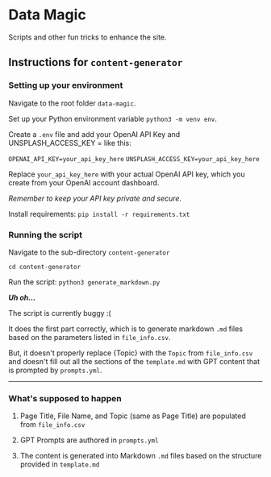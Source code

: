 # Data Magic
Scripts and other fun tricks to enhance the site.

## Instructions for `content-generator`

### Setting up your environment

Navigate to the root folder `data-magic`.

Set up your Python environment variable `python3 -m venv env`.

Create a `.env` file and add your OpenAI API Key and UNSPLASH_ACCESS_KEY = like this:

`OPENAI_API_KEY=your_api_key_here`
`UNSPLASH_ACCESS_KEY=your_api_key_here`

Replace `your_api_key_here` with your actual OpenAI API key, which you create from your OpenAI account dashboard.

_Remember to keep your API key private and secure._

Install requirements: `pip install -r requirements.txt`

### Running the script

Navigate to the sub-directory `content-generator`

`cd content-generator`

Run the script: `python3 generate_markdown.py`

_**Uh oh...**_

The script is currently buggy :(

It does the first part correctly, which is to generate markdown `.md` files based on the parameters listed in `file_info.csv`.

But, it doesn't properly replace {Topic} with the `Topic` from `file_info.csv` and doesn't fill out all the sections of the `template.md` with GPT content that is prompted by `prompts.yml`.

---

### What's supposed to happen

1) Page Title, File Name, and Topic (same as Page Title) are populated from `file_info.csv`

2) GPT Prompts are authored in `prompts.yml`

3) The content is generated into Markdown `.md` files based on the structure provided in `template.md`
